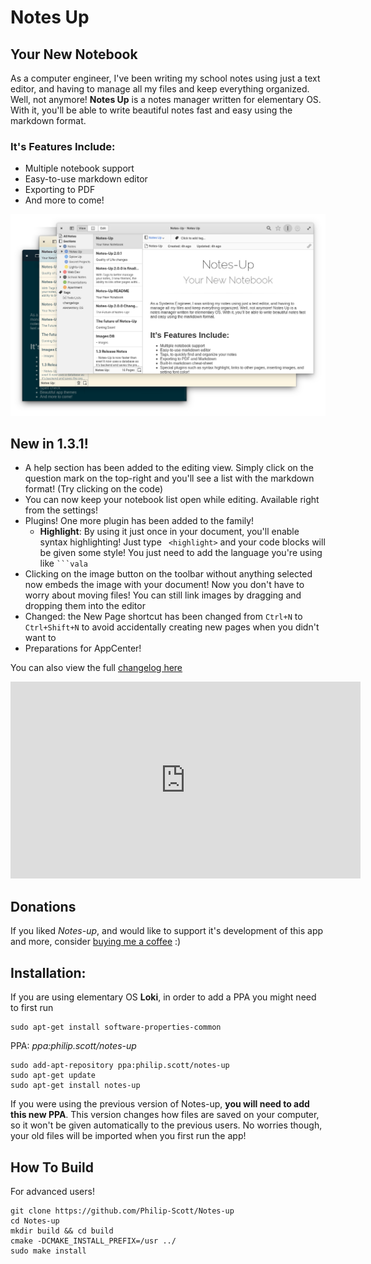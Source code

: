 
# Notes Up
## Your New Notebook

As a computer engineer, I've been writing my school notes using just a text editor, and having to manage all my files and keep everything organized. Well, not anymore! **Notes Up** is a notes manager written for elementary OS. With it, you'll be able to write beautiful notes fast and easy using the markdown format.

### It's Features Include:

- Multiple notebook support
- Easy-to-use markdown editor
- Exporting to PDF
- And more to come!

![screenshot](https://github.com/Philip-Scott/Notes-up/blob/master/Screenshot.png?raw=true)

## New in 1.3.1!

- A help section has been added to the editing view. Simply click on the question mark on the top-right and you'll see a list with the markdown format! (Try clicking on the code)
- You can now keep your notebook list open while editing. Available right from the settings!
- Plugins! One more plugin has been added to the family!
	- **Highlight**: By using it just once in your document, you'll enable syntax highlighting! Just type  ` <highlight>` and your code blocks will be given some style! You just need to add the language you're using like ` ```vala `
- Clicking on the image button on the toolbar without anything selected now embeds the image with your document! Now you don't have to worry about moving files! You can still link images by dragging and dropping them into the editor
- Changed: the New Page shortcut has been changed from `Ctrl+N` to `Ctrl+Shift+N` to avoid accidentally creating new pages when you didn't want to
- Preparations for AppCenter! 

You can also view the full [changelog here](changelog.md)


<iframe width="560" height="315" src="https://www.youtube.com/embed/mzSPGkOyzW8" frameborder="0" allowfullscreen></iframe>


## Donations
If you liked _Notes-up_, and would like to support it's development of this app and more, consider [buying me a coffee](https://www.paypal.com/cgi-bin/webscr?cmd=_s-xclick&hosted_button_id=WYD9ZJK6ZFUDQ) :) 

## Installation:
If you are using elementary OS **Loki**, in order to add a PPA you might need to first run

	sudo apt-get install software-properties-common

PPA: _ppa:philip.scott/notes-up_

	sudo add-apt-repository ppa:philip.scott/notes-up
	sudo apt-get update
	sudo apt-get install notes-up
	
If you were using the previous version of Notes-up, **you will need to add this new PPA**. This version changes how files are saved on your computer, so it won't be given automatically to the previous users. No worries though, your old files will be imported when you first run the app!

## How To Build
For advanced users!

	git clone https://github.com/Philip-Scott/Notes-up
	cd Notes-up
	mkdir build && cd build 
	cmake -DCMAKE_INSTALL_PREFIX=/usr ../
	sudo make install
